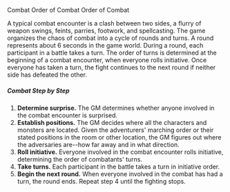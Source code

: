Combat
Order of Combat
Order of Combat
<p>
  A typical combat encounter is a clash between two sides, a flurry of weapon swings, feints, parries, footwork, and spellcasting. The game organizes the chaos of combat into a cycle of rounds and turns. A round represents about 6 seconds in the game world. During a round, each participant in a battle takes a turn. The order of turns is determined at the beginning of a combat encounter, when everyone rolls initiative. Once everyone has taken a turn, the fight continues to the next round if neither side has defeated the other.
</p>
<h5>Combat Step by Step</h5>
<ol>
  <li><strong>Determine surprise.</strong> The GM determines whether anyone involved in the combat encounter is surprised.</li>
  <li><strong>Establish positions.</strong> The GM decides where all the characters and monsters are located. Given the adventurers' marching order or their stated positions in the room or other location, the GM figures out where the adversaries are--how far away and in what direction.</li>
  <li><strong>Roll initiative.</strong> Everyone involved in the combat encounter rolls initiative, determining the order of combatants' turns.</li>
  <li><strong>Take turns.</strong> Each participant in the battle takes a turn in initiative order.</li>
  <li><strong>Begin the next round.</strong> When everyone involved in the combat has had a turn, the round ends. Repeat step 4 until the fighting stops.</li>
</ol>
